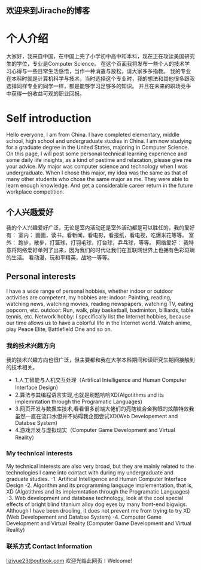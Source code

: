 ## 欢迎来到Jirache的博客

# 个人介绍
大家好，我来自中国，在中国上完了小学初中高中和本科，现在正在攻读美国研究生的学位，专业是Computer Science。
在这个页面我将发布一些个人的技术学习心得与一些日常生活感悟，当作一种消遣与放松，请大家多多指教。
我的专业在本科时就是计算机科学与技术，当时选择这个专业时，我的想法和其他很多跟我选择同样专业的同学一样，都是能够学习足够多的知识。
并且在未来的职场竞争中获得一份收益可观的职业回报。

# Self introduction
Hello everyone, I am from China. I have completed elementary, middle school, high school and undergraduate studies in China. I am now studying for a graduate degree in the United States, majoring in Computer Science.
On this page, I will post some personal technical learning experience and some daily life insights, as a kind of pastime and relaxation, please give me your advice.
My major was computer science and technology when I was undergraduate. When I chose this major, my idea was the same as that of many other students who chose the same major as me. They were able to learn enough knowledge.
And get a considerable career return in the future workplace competition.

## 个人兴趣爱好
我的个人兴趣爱好广泛，无论是室内活动还是室外活动都是可以胜任的，我的爱好有：
室内：
画画，读书，看新闻，看电影，看报纸，看电视，吃爆米花等等。
室外：
跑步，散步，打篮球，打羽毛球，打台球，乒乓球，等等。
网络爱好：
我特意将网络爱好单列了出来，因为我们的时代让我们在互联网世界上也拥有色彩斑斓的生活。
看动漫，玩和平精英，战地一等等。

## Personal interests
I have a wide range of personal hobbies, whether indoor or outdoor activities are competent, my hobbies are:
indoor:
Painting, reading, watching news, watching movies, reading newspapers, watching TV, eating popcorn, etc.
outdoor:
Run, walk, play basketball, badminton, billiards, table tennis, etc.
Network hobby:
I specifically list the Internet hobbies, because our time allows us to have a colorful life in the Internet world.
Watch anime, play Peace Elite, Battlefield One and so on.

### 我的技术兴趣方向
我的技术兴趣方向也很广泛，但主要都和我在大学本科期间和读研究生期间接触到的技术相关。
- 1.人工智能与人机交互处理（Artifical Intelligence and Human Computer Interface Design）
- 2.算法与其编程语言实现,也就是刷题哈哈XD(Algotithms and its implemntation through the Programatic Languages)
- 3.网页开发与数据库技术,看看很多前端大佬们的亮瞎钛合金狗眼的炫酷特效我虽然一直在流口水但并不妨碍我企图尝试XD(Web Developement and Databse System)
- 4.游戏开发与虚拟现实（Computer Game Development and Virtual Reality）

### My technical interests
My technical interests are also very broad, but they are mainly related to the technologies I came into contact with during my undergraduate and graduate studies.
-1. Artifical Intelligence and Human Computer Interface Design
-2. Algorithm and its programming language implementation, that is, XD (Algotithms and its implemntation through the Programatic Languages)
-3. Web development and database technology, look at the cool special effects of bright blind titanium alloy dog ​​eyes by many front-end bigwigs. Although I have been drooling, it does not prevent me from trying to try XD (Web Developement and Databse System)
-4. Computer Game Development and Virtual Reality (Computer Game Development and Virtual Reality)

### 联系方式 Contact Information
liziyue23@outlook.com
欢迎光临此网页！Welcome!
